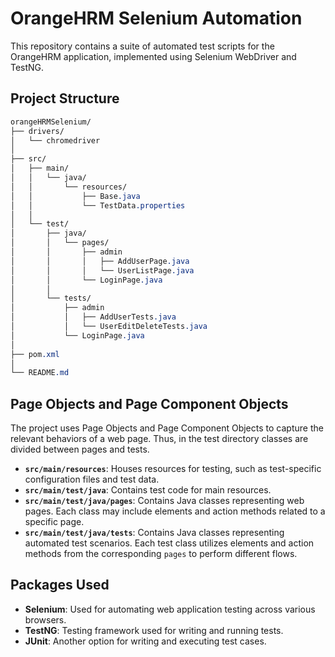 # OrangeHRM Selenium Automation

This repository contains a suite of automated test scripts for the OrangeHRM application, implemented using Selenium WebDriver and TestNG.

## Project Structure

```css
orangeHRMSelenium/
├── drivers/
│   └── chromedriver
│
├── src/
│   ├── main/
│   │   └── java/
│   │       └── resources/
│   │           ├── Base.java
│   │           └── TestData.properties
│   │
│   └── test/
│       ├── java/
│       │   └── pages/
│       │       ├── admin
│       │       │   ├── AddUserPage.java
│       │       │   └── UserListPage.java
│       │       └── LoginPage.java
│       │
│       └── tests/
│           ├── admin
│           │   ├── AddUserTests.java
│           │   └── UserEditDeleteTests.java
│           └── LoginPage.java
│
├── pom.xml
│
└── README.md
```
## Page Objects and Page Component Objects
The project uses Page Objects and Page Component Objects to capture the relevant behaviors of a web page. Thus, in the test directory classes are divided between pages and tests.

- **`src/main/resources`**: Houses resources for testing, such as test-specific configuration files and test data.
- **`src/main/test/java`**: Contains test code for main resources.
- **`src/main/test/java/pages`**: Contains Java classes representing web pages. Each class may include elements and action methods related to a specific page.
- **`src/main/test/java/tests`**: Contains Java classes representing automated test scenarios. Each test class utilizes elements and action methods from the corresponding `pages` to perform different flows.
## Packages Used

- **Selenium**: Used for automating web application testing across various browsers.
- **TestNG**: Testing framework used for writing and running tests.
- **JUnit**: Another option for writing and executing test cases.



